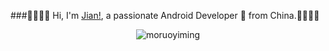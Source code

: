 ###🌸🌸🌸🌸 Hi, I'm [Jian!](https://moruoyiming.github.io/), a passionate Android Developer 🚀 from China.🌸🌸🌸🌸
<p align="center"> <img src="https://github-readme-stats.vercel.app/api?username=moruoyiming&show_icons=true&theme=gotham" alt="moruoyiming" />

